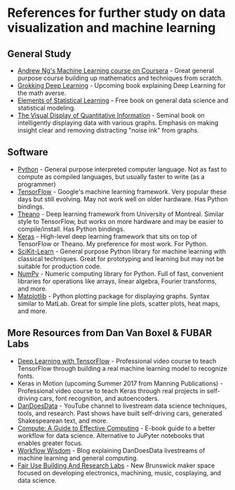 # References for further study on data visualization and machine learning

## General Study

* [Andrew Ng's Machine Learning course on Coursera](https://www.coursera.org/learn/machine-learning) - Great general purpose course building up mathematics and techniques from scratch.
* [Grokking Deep Learning](https://www.manning.com/books/grokking-deep-learning) - Upcoming book explaining Deep Learning for the math averse.
* [Elements of Statistical Learning](https://statweb.stanford.edu/~tibs/ElemStatLearn/) - Free book on general data science and statistical modeling.
* [The Visual Display of Quantitative Information](https://www.edwardtufte.com/tufte/books_vdqi) - Seminal book on intelligently displaying data with various graphs.  Emphasis on making insight clear and removing distracting "noise ink" from graphs.

## Software

* [Python](python.org) - General purpose interpreted computer language.  Not as fast to compute as compiled languages, but usually faster to write (as a programmer)
* [TensorFlow](tensorflow.org) - Google's machine learning framework.  Very popular these days but still evolving.  May not work well on older hardware.  Has Python bindings.
* [Theano](deeplearning.net/software/theano) - Deep learning framework from University of Montreal.  Similar style to TensorFlow, but works on more hardware and may be easier to compile/install.  Has Python bindings.
* [Keras](keras.io) - High-level deep learning framework that sits on top of TensorFlow or Theano.  My preference for most work. For Python.
* [SciKit-Learn](scikit-learn.org) - General purpose Python library for machine learning with classical techniques.  Great for prototyping and learning but may not be suitable for production code.
* [NumPy](numpy.org) - Numeric computing library for Python.  Full of fast, convenient libraries for operations like arrays, linear algebra, Fourier transforms, and more.
* [Matplotlib](matplotlib.org) - Python plotting package for displaying graphs.  Syntax similar to MatLab.  Great for simple line plots, scatter plots, heat maps, and more.

## More Resources from Dan Van Boxel & FUBAR Labs

* [Deep Learning with TensorFlow](https://www.packtpub.com/big-data-and-business-intelligence/deep-learning-tensorflow-video) - Professional video course to teach TensorFlow through building a real machine learning model to recognize fonts.
* Keras in Motion (upcoming Summer 2017 from Manning Publications) - Professional video course to teach Keras through real projects in self-driving cars, font recognition, and autoencoders.
* [DanDoesData](youtube.com/user/dvbuntu) - YouTube channel to livestream data science techniques, tools, and research.  Past shows have built self-driving cars, generated Shakespearean text, and more.
* [Compute: A Guide to Effective Computing](dvbuntu.github.io/compute/) - E-book guide to a better workflow for data science.  Alternative to JuPyter notebooks that enables greater focus.
* [Workflow Wisdom](dvbuntu.github.io/wisdom/) - Blog explaining DanDoesData livestreams of machine learning and general computing.
* [Fair Use Building And Research Labs](fubarlabs.org) - New Brunswick maker space focused on developing electronics, machining, music, cosplaying, and data science.
